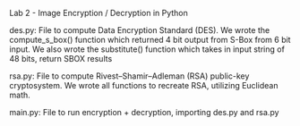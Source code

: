 Lab 2 - Image Encryption / Decryption in Python

des.py: File to compute Data Encryption Standard (DES). We wrote the compute_s_box() function which returned 4 bit output from S-Box from 6 bit input. We also wrote the substitute() function which takes in input string of 48 bits, return SBOX results

rsa.py: File to compute Rivest–Shamir–Adleman (RSA) public-key cryptosystem. We wrote all functions to recreate RSA, utilizing Euclidean math.

main.py: File to run encryption + decryption, importing des.py and rsa.py
